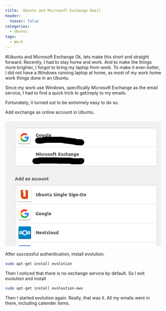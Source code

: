 ```yaml
---
title:  Ubuntu and Microsoft Exchange Email
header:
  teaser: false
categories: 
  - Ubuntu
tags:
  - Work
---
```

#Ubuntu and Microsoft Exchange
Ok, lets make this short and straight forward. Recently, I had to stay home and work. And to make the things more brighter, I forgot to bring my laptop from work. To make it even better, I did not have a Windows running laptop at home, as most of my work home work things done in an Ubuntu.

Since my work use Windows, specifically Microsoft Exchange as the email service, I had to find a quick trick to get/reply to my emails. 

Fortunately, it turned out to be extremely easy to do so.

Add exchange as online account in Ubuntu.

![ ](/assets/img/ubuntu_acc.png  "Online Accounts")

After successful authentication, install evolution.

```bash
sudo apt-get install evolution
```

Then I noticed that there is no exchange service by default. So I exit evolution and install

```bash
sudo apt-get install evoloution-ews
```
Then I started evolution again. Really, that was it. All my emails were in there, including calender items.